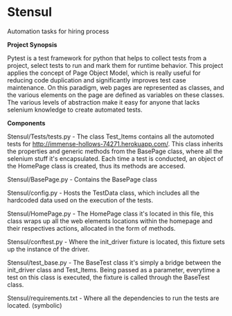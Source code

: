 # Stensul
Automation tasks for hiring process

**Project Synopsis**

Pytest is a test framework for python that helps to collect tests from a project, select tests to run and mark them for runtime behavior. This project applies the concept of Page Object Model, which is really useful for reducing code duplication and significantly improves test case maintenance. On this paradigm, web pages are represented as classes, and the various elements on the page are defined as variables on these classes. The various levels of abstraction make it easy for anyone that lacks selenium knowledge to create automated tests.

**Components**

Stensul/Tests/tests.py  - The class Test_Items contains all the automoted tests for http://immense-hollows-74271.herokuapp.com/. This class inherits the properties and generic methods from the BasePage class, where all the selenium stuff it's encapsulated. Each time a test is conducted, an object of the HomePage class is created, thus its methods are accesed.

Stensul/BasePage.py - Contains the BasePage class

Stensul/config.py - Hosts the TestData class, which includes all the hardcoded data used on the execution of the tests.

Stensul/HomePage.py - The HomePage class it's located in this file, this class wraps up all the web elements locations within the homepage and their respectives actions, allocated in the form of methods.

Stensul/conftest.py - Where the init_driver fixture is located, this fixture sets up the instance of the driver.

Stensul/test_base.py - The BaseTest class it's simply a bridge between the init_driver class and Test_Items. Being passed as a parameter, everytime a test on this class is executed, the fixture is called through the BaseTest class.

Stensul/requirements.txt - Where all the dependencies to run the tests are located. (symbolic)







